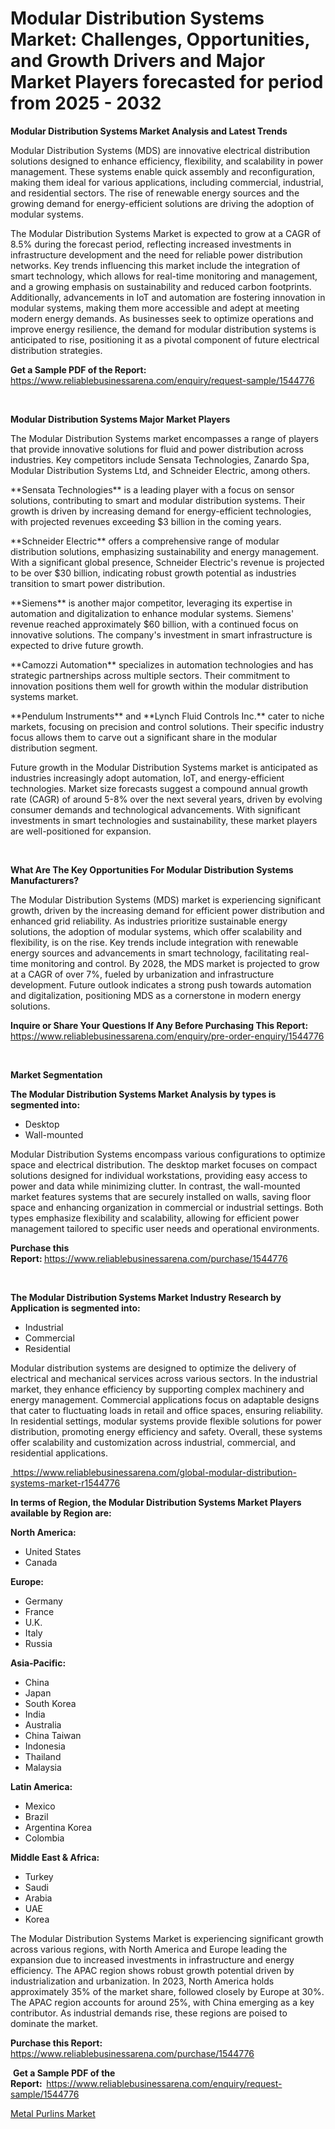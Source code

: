 <p><h1>Modular Distribution Systems Market: Challenges, Opportunities, and Growth Drivers and Major Market Players forecasted for period from 2025 - 2032</h1></p><p><strong>Modular Distribution Systems Market Analysis and Latest Trends</strong></p>
<p><p>Modular Distribution Systems (MDS) are innovative electrical distribution solutions designed to enhance efficiency, flexibility, and scalability in power management. These systems enable quick assembly and reconfiguration, making them ideal for various applications, including commercial, industrial, and residential sectors. The rise of renewable energy sources and the growing demand for energy-efficient solutions are driving the adoption of modular systems.</p><p>The Modular Distribution Systems Market is expected to grow at a CAGR of 8.5% during the forecast period, reflecting increased investments in infrastructure development and the need for reliable power distribution networks. Key trends influencing this market include the integration of smart technology, which allows for real-time monitoring and management, and a growing emphasis on sustainability and reduced carbon footprints. Additionally, advancements in IoT and automation are fostering innovation in modular systems, making them more accessible and adept at meeting modern energy demands. As businesses seek to optimize operations and improve energy resilience, the demand for modular distribution systems is anticipated to rise, positioning it as a pivotal component of future electrical distribution strategies.</p></p>
<p><strong>Get a Sample PDF of the Report:&nbsp;</strong> <a href="https://www.reliablebusinessarena.com/enquiry/request-sample/1544776?utm_campaign=2469&utm_medium=2&utm_source=Github&utm_content=ia&utm_term=17022025&utm_id=modular-distribution-systems">https://www.reliablebusinessarena.com/enquiry/request-sample/1544776</a></p>
<p>&nbsp;</p>
<p><strong>Modular Distribution Systems Major Market Players</strong></p>
<p><p>The Modular Distribution Systems market encompasses a range of players that provide innovative solutions for fluid and power distribution across industries. Key competitors include Sensata Technologies, Zanardo Spa, Modular Distribution Systems Ltd, and Schneider Electric, among others.</p><p>**Sensata Technologies** is a leading player with a focus on sensor solutions, contributing to smart and modular distribution systems. Their growth is driven by increasing demand for energy-efficient technologies, with projected revenues exceeding $3 billion in the coming years.</p><p>**Schneider Electric** offers a comprehensive range of modular distribution solutions, emphasizing sustainability and energy management. With a significant global presence, Schneider Electric's revenue is projected to be over $30 billion, indicating robust growth potential as industries transition to smart power distribution.</p><p>**Siemens** is another major competitor, leveraging its expertise in automation and digitalization to enhance modular systems. Siemens' revenue reached approximately $60 billion, with a continued focus on innovative solutions. The company's investment in smart infrastructure is expected to drive future growth.</p><p>**Camozzi Automation** specializes in automation technologies and has strategic partnerships across multiple sectors. Their commitment to innovation positions them well for growth within the modular distribution systems market.</p><p>**Pendulum Instruments** and **Lynch Fluid Controls Inc.** cater to niche markets, focusing on precision and control solutions. Their specific industry focus allows them to carve out a significant share in the modular distribution segment.</p><p>Future growth in the Modular Distribution Systems market is anticipated as industries increasingly adopt automation, IoT, and energy-efficient technologies. Market size forecasts suggest a compound annual growth rate (CAGR) of around 5-8% over the next several years, driven by evolving consumer demands and technological advancements. With significant investments in smart technologies and sustainability, these market players are well-positioned for expansion.</p></p>
<p>&nbsp;</p>
<p><strong>What Are The Key Opportunities For Modular Distribution Systems Manufacturers?</strong></p>
<p><p>The Modular Distribution Systems (MDS) market is experiencing significant growth, driven by the increasing demand for efficient power distribution and enhanced grid reliability. As industries prioritize sustainable energy solutions, the adoption of modular systems, which offer scalability and flexibility, is on the rise. Key trends include integration with renewable energy sources and advancements in smart technology, facilitating real-time monitoring and control. By 2028, the MDS market is projected to grow at a CAGR of over 7%, fueled by urbanization and infrastructure development. Future outlook indicates a strong push towards automation and digitalization, positioning MDS as a cornerstone in modern energy solutions.</p></p>
<p><strong>Inquire or Share Your Questions If Any Before Purchasing This Report:</strong> <a href="https://www.reliablebusinessarena.com/enquiry/pre-order-enquiry/1544776?utm_campaign=2469&utm_medium=2&utm_source=Github&utm_content=ia&utm_term=17022025&utm_id=modular-distribution-systems">https://www.reliablebusinessarena.com/enquiry/pre-order-enquiry/1544776</a></p>
<p>&nbsp;</p>
<p><strong>Market Segmentation</strong></p>
<p><strong>The Modular Distribution Systems Market Analysis by types is segmented into:</strong></p>
<p><ul><li>Desktop</li><li>Wall-mounted</li></ul></p>
<p><p>Modular Distribution Systems encompass various configurations to optimize space and electrical distribution. The desktop market focuses on compact solutions designed for individual workstations, providing easy access to power and data while minimizing clutter. In contrast, the wall-mounted market features systems that are securely installed on walls, saving floor space and enhancing organization in commercial or industrial settings. Both types emphasize flexibility and scalability, allowing for efficient power management tailored to specific user needs and operational environments.</p></p>
<p><strong>Purchase this Report:&nbsp;</strong><a href="https://www.reliablebusinessarena.com/purchase/1544776?utm_campaign=2469&utm_medium=2&utm_source=Github&utm_content=ia&utm_term=17022025&utm_id=modular-distribution-systems">https://www.reliablebusinessarena.com/purchase/1544776</a></p>
<p>&nbsp;</p>
<p><strong>The Modular Distribution Systems Market Industry Research by Application is segmented into:</strong></p>
<p><ul><li>Industrial</li><li>Commercial</li><li>Residential</li></ul></p>
<p><p>Modular distribution systems are designed to optimize the delivery of electrical and mechanical services across various sectors. In the industrial market, they enhance efficiency by supporting complex machinery and energy management. Commercial applications focus on adaptable designs that cater to fluctuating loads in retail and office spaces, ensuring reliability. In residential settings, modular systems provide flexible solutions for power distribution, promoting energy efficiency and safety. Overall, these systems offer scalability and customization across industrial, commercial, and residential applications.</p></p>
<p><a href="https://www.reliablebusinessarena.com/global-modular-distribution-systems-market-r1544776?utm_campaign=2469&utm_medium=2&utm_source=Github&utm_content=ia&utm_term=17022025&utm_id=modular-distribution-systems">&nbsp;https://www.reliablebusinessarena.com/global-modular-distribution-systems-market-r1544776</a></p>
<p><strong>In terms of Region, the Modular Distribution Systems Market Players available by Region are:</strong></p>
<p>
    <p> <strong> North America: </strong>
        <ul>
            <li>United States</li>
            <li>Canada</li>
        </ul>
        </p> 
    <p> <strong> Europe: </strong>
        <ul>
            <li>Germany</li>
            <li>France</li>
            <li>U.K.</li>
            <li>Italy</li>
            <li>Russia</li>
        </ul>
        </p> 
    <p> <strong> Asia-Pacific: </strong>
        <ul>
            <li>China</li>
            <li>Japan</li>
            <li>South Korea</li>
            <li>India</li>
            <li>Australia</li>
            <li>China Taiwan</li>
            <li>Indonesia</li>
            <li>Thailand</li>
            <li>Malaysia</li>
        </ul>
        </p> 
    <p> <strong> Latin America: </strong>
        <ul>
            <li>Mexico</li>
            <li>Brazil</li>
            <li>Argentina Korea</li>
            <li>Colombia</li>
        </ul>
        </p> 
    <p> <strong> Middle East & Africa: </strong>
        <ul>
            <li>Turkey</li>
            <li>Saudi</li>
            <li>Arabia</li>
            <li>UAE</li>
            <li>Korea</li>
        </ul>
    </p>
    </p>
<p><p>The Modular Distribution Systems Market is experiencing significant growth across various regions, with North America and Europe leading the expansion due to increased investments in infrastructure and energy efficiency. The APAC region shows robust growth potential driven by industrialization and urbanization. In 2023, North America holds approximately 35% of the market share, followed closely by Europe at 30%. The APAC region accounts for around 25%, with China emerging as a key contributor. As industrial demands rise, these regions are poised to dominate the market.</p></p>
<p><strong>Purchase this Report: </strong><a href="https://www.reliablebusinessarena.com/purchase/1544776?utm_campaign=2469&utm_medium=2&utm_source=Github&utm_content=ia&utm_term=17022025&utm_id=modular-distribution-systems">https://www.reliablebusinessarena.com/purchase/1544776</a></p>
<p>&nbsp;<strong>Get a Sample PDF of the Report:&nbsp;&nbsp;</strong><a href="https://www.reliablebusinessarena.com/enquiry/request-sample/1544776?utm_campaign=2469&utm_medium=2&utm_source=Github&utm_content=ia&utm_term=17022025&utm_id=modular-distribution-systems">https://www.reliablebusinessarena.com/enquiry/request-sample/1544776</a></p>
<p><strong></strong></p>
<p><p><a href="https://github.com/rabiumofer/Market-Research-Report-List-1/blob/main/metal-purlins-market.md?utm_campaign=2469&utm_medium=2&utm_source=Github&utm_content=ia&utm_term=17022025&utm_id=modular-distribution-systems">Metal Purlins Market</a></p></p>